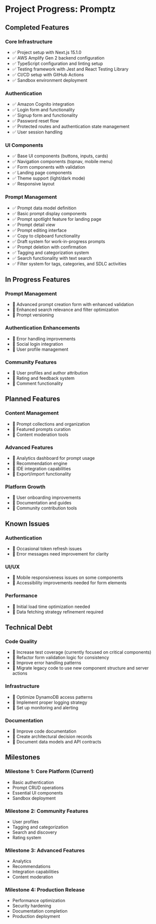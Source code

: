 # Project Progress: Promptz

## Completed Features

### Core Infrastructure

- ✅ Project setup with Next.js 15.1.0
- ✅ AWS Amplify Gen 2 backend configuration
- ✅ TypeScript configuration and linting setup
- ✅ Testing framework with Jest and React Testing Library
- ✅ CI/CD setup with GitHub Actions
- ✅ Sandbox environment deployment

### Authentication

- ✅ Amazon Cognito integration
- ✅ Login form and functionality
- ✅ Signup form and functionality
- ✅ Password reset flow
- ✅ Protected routes and authentication state management
- ✅ User session handling

### UI Components

- ✅ Base UI components (buttons, inputs, cards)
- ✅ Navigation components (topnav, mobile menu)
- ✅ Form components with validation
- ✅ Landing page components
- ✅ Theme support (light/dark mode)
- ✅ Responsive layout

### Prompt Management

- ✅ Prompt data model definition
- ✅ Basic prompt display components
- ✅ Prompt spotlight feature for landing page
- ✅ Prompt detail view
- ✅ Prompt editing interface
- ✅ Copy to clipboard functionality
- ✅ Draft system for work-in-progress prompts
- ✅ Prompt deletion with confirmation
- ✅ Tagging and categorization system
- ✅ Search functionality with text search
- ✅ Filter system for tags, categories, and SDLC activities

## In Progress Features

### Prompt Management

- 🔄 Advanced prompt creation form with enhanced validation
- 🔄 Enhanced search relevance and filter optimization
- 🔄 Prompt versioning

### Authentication Enhancements

- 🔄 Error handling improvements
- 🔄 Social login integration
- 🔄 User profile management

### Community Features

- 🔄 User profiles and author attribution
- 🔄 Rating and feedback system
- 🔄 Comment functionality

## Planned Features

### Content Management

- 📝 Prompt collections and organization
- 📝 Featured prompts curation
- 📝 Content moderation tools

### Advanced Features

- 📝 Analytics dashboard for prompt usage
- 📝 Recommendation engine
- 📝 IDE integration capabilities
- 📝 Export/import functionality

### Platform Growth

- 📝 User onboarding improvements
- 📝 Documentation and guides
- 📝 Community contribution tools

## Known Issues

### Authentication

- 🐛 Occasional token refresh issues
- 🐛 Error messages need improvement for clarity

### UI/UX

- 🐛 Mobile responsiveness issues on some components
- 🐛 Accessibility improvements needed for form elements

### Performance

- 🐛 Initial load time optimization needed
- 🐛 Data fetching strategy refinement required

## Technical Debt

### Code Quality

- 🔧 Increase test coverage (currently focused on critical components)
- 🔧 Refactor form validation logic for consistency
- 🔧 Improve error handling patterns
- 🔧 Migrate legacy code to use new component structure and server actions

### Infrastructure

- 🔧 Optimize DynamoDB access patterns
- 🔧 Implement proper logging strategy
- 🔧 Set up monitoring and alerting

### Documentation

- 🔧 Improve code documentation
- 🔧 Create architectural decision records
- 🔧 Document data models and API contracts

## Milestones

### Milestone 1: Core Platform (Current)

- Basic authentication
- Prompt CRUD operations
- Essential UI components
- Sandbox deployment

### Milestone 2: Community Features

- User profiles
- Tagging and categorization
- Search and discovery
- Rating system

### Milestone 3: Advanced Features

- Analytics
- Recommendations
- Integration capabilities
- Content moderation

### Milestone 4: Production Release

- Performance optimization
- Security hardening
- Documentation completion
- Production deployment
